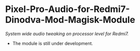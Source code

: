 # Pixel-Pro-Audio-for-Redmi7-Dinodva-Mod-Magisk-Module
*System wide audio tweaking on processor level for Redmi7.*

* The module is still under development.

